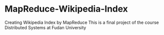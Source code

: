 # MapReduce-Wikipedia-Index
Creating Wikipedia Index by MapReduce
This is a final project of the course Distributed Systems at Fudan University
